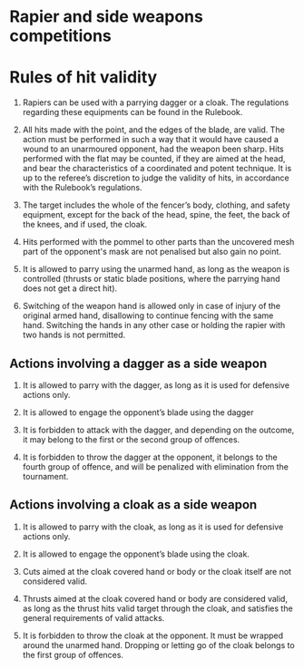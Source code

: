 # Rapier and side weapons competitions

# Rules of hit validity

1. Rapiers can be used with a parrying dagger or a cloak. The regulations regarding these equipments can be found in the Rulebook.

2. All hits made with the point, and the edges of the blade, are valid. The action must be performed in such a way that it would have caused a wound to an unarmoured opponent, had the weapon been sharp. Hits performed with the flat may be counted, if they are aimed at the head, and bear the characteristics of a coordinated and potent technique. It is up to the referee’s discretion to judge the validity of hits, in accordance with the Rulebook’s regulations.

3. The target includes the whole of the fencer’s body, clothing, and safety equipment, except for the back of the head, spine, the feet, the back of the knees, and if used, the cloak. 

4. Hits performed with the pommel to other parts than the uncovered mesh part of the opponent's mask are not penalised but also gain no point. 

5. It is allowed to parry using the unarmed hand, as long as the weapon is controlled (thrusts or static blade positions, where the parrying hand does not get a direct hit).

6. Switching of the weapon hand is allowed only in case of injury of the original armed hand, disallowing to continue fencing with the same hand. Switching the hands in any other case or holding the rapier with two hands is not permitted.

## Actions involving a dagger as a side weapon

1. It is allowed to parry with the dagger, as long as it is used for defensive actions only.

2. It is allowed to engage the opponent’s blade using the dagger

3. It is forbidden to attack with the dagger, and depending on the outcome, it may belong to the first or the second group of offences.

4. It is forbidden to throw the dagger at the opponent, it belongs to the fourth group of offence, and will be penalized with elimination from the tournament.

## Actions involving a cloak as a side weapon

1. It is allowed to parry with the cloak, as long as it is used for defensive actions only.

2. It is allowed to engage the opponent’s blade using the cloak.

3. Cuts aimed at the cloak covered hand or body or the cloak itself are not considered valid.

4. Thrusts aimed at the cloak covered hand or body are considered valid, as long as the thrust hits valid target through the cloak, and satisfies the general requirements of valid attacks.

5. It is forbidden to throw the cloak at the opponent. It must be wrapped around the unarmed hand. Dropping or letting go of the cloak belongs to the first group of offences.

